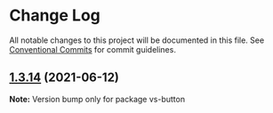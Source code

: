 # Change Log

All notable changes to this project will be documented in this file.
See [Conventional Commits](https://conventionalcommits.org) for commit guidelines.

## [1.3.14](https://github.com/ashwinkshenoy/vue-simple/compare/v1.3.13...v1.3.14) (2021-06-12)

**Note:** Version bump only for package vs-button
